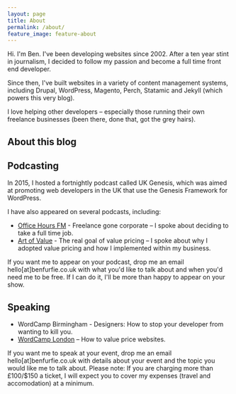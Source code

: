 ```yaml
---
layout: page
title: About
permalink: /about/
feature_image: feature-about
---
```


Hi. I'm Ben. I've been developing websites since 2002. After a ten year stint in journalism, I decided to follow my passion and become a full time front end developer.

Since then, I've built websites in a variety of content management systems, including Drupal, WordPress, Magento, Perch, Statamic and Jekyll (which powers this very blog).

I love helping other developers – especially those running their own freelance businesses (been there, done that, got the grey hairs).

## About this blog


## Podcasting
In 2015, I hosted a fortnightly podcast called UK Genesis, which was aimed at promoting web developers in the UK that use the Genesis Framework for WordPress.

I have also appeared on several podcasts, including:

* [Office Hours FM](https://www.youtube.com/watch?v=Ii6O7BOAF4o) - Freelance gone corporate –  I spoke about deciding to take a full time job.
* [Art of Value](http://artofvalue.com/the-real-goal-of-value-pricing/) - The real goal of value pricing – I spoke about why I adopted value pricing and how I implemented within my business.  

If you want me to appear on your podcast, drop me an email hello[at]benfurfie.co.uk with what you'd like to talk about and when you'd need me to be free. If I can do it, I'll be more than happy to appear on your show.

## Speaking
* WordCamp Birmingham - Designers: How to stop your developer from wanting to kill you.
* [WordCamp London](http://wordpress.tv/2015/06/02/ben-furfie-how-to-value-price-websites/) – How to value price websites.

If you want me to speak at your event, drop me an email hello[at]benfurfie.co.uk with details about your event and the topic you would like me to talk about. Please note: If you are charging more than £100/$150 a ticket, I will expect you to cover my expenses (travel and accomodation) at a minimum.
